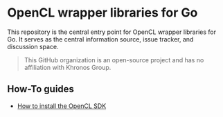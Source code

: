 # OpenCL wrapper libraries for Go

This repository is the central entry point for OpenCL wrapper libraries for Go.
It serves as the central information source, issue tracker, and discussion space.

> This GitHub organization is an open-source project and has no affiliation with Khronos Group.

## How-To guides

* [How to install the OpenCL SDK](how-to-install-sdk.md)
